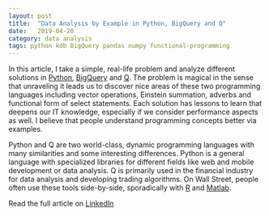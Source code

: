 ```yaml
---
layout: post
title:  "Data Analysis by Example in Python, BigQuery and Q"
date:   2019-04-20
category: data analysis
tags: python kdb BigQuery pandas numpy functional-programming
---
```


In this article, I take a simple, real-life problem and analyze different solutions in [Python](https://www.python.org/), [BigQuery](https://cloud.google.com/bigquery/) and [Q](https://code.kx.com/q4m3/). The problem is magical in the sense that unraveling it leads us to discover nice areas of these two programming languages including vector operations, Einstein summation, adverbs and functional form of select statements. Each solution has lessons to learn that deepens our IT knowledge, especially if we consider performance aspects as well. I believe that people understand programming concepts better via examples.

Python and Q are two world-class, dynamic programming languages with many similarities and some interesting differences. Python is a general language with specialized libraries for different fields like web and mobile development or data analysis. Q is primarily used in the financial industry for data analysis and developing trading algorithms. On Wall Street, people often use these tools side-by-side, sporadically with [R](https://www.r-project.org/) and [Matlab](https://www.mathworks.com/products/matlab.html).

Read the full article on [LinkedIn](https://www.linkedin.com/pulse/data-analysis-example-python-q-ferenc-bodon-ph-d-/)